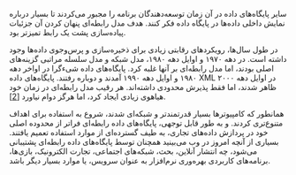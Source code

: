 سایر پایگاه‌های داده در آن زمان توسعه‌دهندگان برنامه را مجبور می‌کردند تا بسیار درباره نمایش داخلی داده‌ها در پایگاه داده فکر کنند. هدف مدل رابطه‌ای پنهان کردن آن جزئیات پیاده‌سازی پشت یک رابط تمیزتر بود.

در طول سال‌ها، رویکردهای رقابتی زیادی برای ذخیره‌سازی و پرس‌وجوی داده‌ها وجود داشته است. در دهه ۱۹۷۰ و اوایل دهه ۱۹۸۰، مدل شبکه و مدل سلسله مراتبی گزینه‌های اصلی بودند، اما مدل رابطه‌ای بر آنها غلبه کرد. پایگاه‌های داده شیء‌گرا در اواخر دهه ۱۹۸۰ و اوایل دهه ۱۹۹۰ آمدند و دوباره رفتند. پایگاه‌های داده XML در اوایل دهه ۲۰۰۰ ظاهر شدند، اما فقط پذیرش محدودی داشته‌اند. هر رقیب مدل رابطه‌ای در زمان خود هیاهوی زیادی ایجاد کرد، اما هرگز دوام نیاورد [[2](ch02.html#Stonebraker2005wv)].

همانطور که کامپیوترها بسیار قدرتمندتر و شبکه‌ای شدند، شروع به استفاده برای اهداف متنوع‌تری کردند. و به طور قابل توجهی، پایگاه‌های داده رابطه‌ای فراتر از محدوده اصلی خود در پردازش داده‌های تجاری، به طیف گسترده‌ای از موارد استفاده تعمیم یافتند. بسیاری از آنچه امروز در وب می‌بینید همچنان توسط پایگاه‌های داده رابطه‌ای پشتیبانی می‌شود، چه انتشار آنلاین، بحث، شبکه‌های اجتماعی، تجارت الکترونیک، بازی‌ها، برنامه‌های کاربردی بهره‌وری نرم‌افزار به عنوان سرویس، یا موارد بسیار دیگر باشد. 